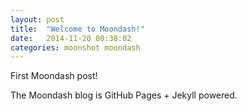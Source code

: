 ```yaml
---
layout: post
title:  "Welcome to Moondash!"
date:   2014-11-20 00:38:02
categories: moonshot moondash
---
```

First Moondash post!

The Moondash blog is GitHub Pages + Jekyll powered.
